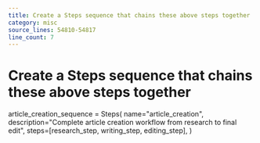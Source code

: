 ```yaml
---
title: Create a Steps sequence that chains these above steps together
category: misc
source_lines: 54810-54817
line_count: 7
---
```


# Create a Steps sequence that chains these above steps together
article_creation_sequence = Steps(
    name="article_creation",
    description="Complete article creation workflow from research to final edit",
    steps=[research_step, writing_step, editing_step],
)

